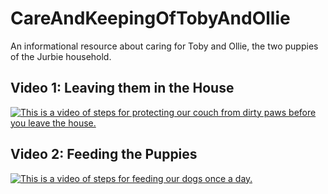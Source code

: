 # CareAndKeepingOfTobyAndOllie
An informational resource about caring for Toby and Ollie, the two puppies of the Jurbie household.

## Video 1: Leaving them in the House
[![This is a video of steps for protecting our couch from dirty paws before you leave the house.](https://img.youtube.com/vi/yaz3BEdWUus/0.jpg)](https://youtu.be/yaz3BEdWUus)

## Video 2: Feeding the Puppies
[![This is a video of steps for feeding our dogs once a day.](https://img.youtube.com/vi/nA_9rtRQFRQ/0.jpg)](https://youtu.be/nA_9rtRQFRQ)
